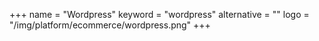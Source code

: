 +++
name = "Wordpress"
keyword = "wordpress"
alternative = ""
logo = "/img/platform/ecommerce/wordpress.png"
+++
